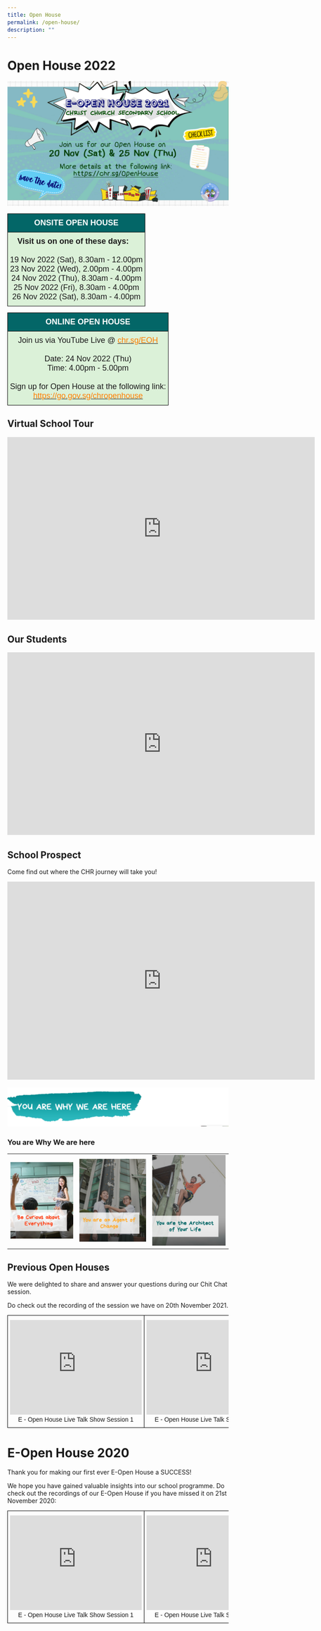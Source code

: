 ```yaml
---
title: Open House
permalink: /open-house/
description: ""
---
```

# Open House 2022
![](/images/Eopen%20House%20Banner.jpeg)

<style type="text/css">
.tg  {border-collapse:collapse;border-spacing:0;}
.tg td{border-color:black;border-style:solid;border-width:1px;font-family:Arial, sans-serif;font-size:14px;
  overflow:hidden;padding:10px 5px;word-break:normal;}
.tg th{border-color:black;border-style:solid;border-width:1px;font-family:Arial, sans-serif;font-size:14px;
  font-weight:normal;overflow:hidden;padding:10px 5px;word-break:normal;}
.tg .tg-uj1d{background-color:#036667;color:#FFF;font-weight:bold;text-align:center;vertical-align:top;font-size:18px}
.tg .tg-12lz{background-color:#DBF1D8;text-align:center;vertical-align:top;font-size:18px}
</style>


<table class="tg">
<tbody>
  <tr>
    <td class="tg-uj1d">ONSITE OPEN HOUSE</td>
  </tr>
  <tr>
		<td class="tg-12lz"> <strong>Visit us on one of these days: </strong>
&nbsp;&nbsp;<br> <br> 19 Nov 2022 (Sat), 8.30am - 12.00pm
<br>23 Nov 2022 (Wed), 2.00pm - 4.00pm
<br>24 Nov 2022 (Thu), 8.30am - 4.00pm
<br>25 Nov 2022 (Fri), 8.30am - 4.00pm
<br>26 Nov 2022 (Sat), 8.30am - 4.00pm 
</td>
  </tr>
</tbody>
</table>

<p>

<table class="tg">
<tbody>
  <tr>
    <td class="tg-uj1d">ONLINE OPEN HOUSE</td>
  </tr>
  <tr>
    <td class="tg-12lz">Join us via YouTube Live @ <a href="http://chr.sg/EOH" target="_blank" rel="noopener noreferrer"><span style="text-decoration:none;color:#FF7E00">chr.sg/EOH</span></a><br><br>Date: 24 Nov 2022 (Thu)<br>Time: 4.00pm - 5.00pm
	<br><br>	Sign up for Open House at the following link:<br> 
<a href="https://go.gov.sg/chropenhouse" target="_blank" rel="noopener noreferrer"><span style="text-decoration:none;color:#FF7E00">https://go.gov.sg/chropenhouse</span></a>
	</td>
  </tr>
</tbody>
</table>

## Virtual School Tour
<iframe width="700" height="415" src="https://www.youtube.com/embed/JkOZx0OqvO8" title="YouTube video player" frameborder="0" allow="accelerometer; autoplay; clipboard-write; encrypted-media; gyroscope; picture-in-picture" allowfullscreen=""></iframe>


## Our Students

<iframe width="700" height="415" src="https://www.youtube.com/embed/i5EkHJ6a5Y0" title="YouTube video player" frameborder="0" allow="accelerometer; autoplay; clipboard-write; encrypted-media; gyroscope; picture-in-picture" allowfullscreen=""></iframe>


##  School Prospect
Come find out where the CHR journey will take you! 

<iframe src="https://docs.google.com/presentation/d/e/2PACX-1vRv39cDC5Litkdpytp7RA73rkTpa5TUDcRK9ZeNveLb0eQ8N0O3xPQtkMirUPnYFz6JVNYVOzhqGoY6/embed?start=false&amp;loop=false&amp;delayms=3000" frameborder="0" width="700" height="450" allowfullscreen="true"></iframe>


![](/images/yawwah.png)
### You are Why We are here

<table><tbody><tr><td>		
			<a target="_self" href="/e-open-house/be-curious-about-everything"> 
          <img style="width:200" src="/images/bcae.png">
	</a>
			</td><td>
			<a target="_self" href="/e-open-house/pay-it-forward-make-a-difference"> 
          <img style="width:200" src="/images/pif.png">
	</a>
			</td><td>
			<a target="_self" href="/e-open-house/become-the-best-version-of-yourself"> 
          <img style="width:200" src="/images/btbvoy.png">
	</a>
			</td>
</tr></tbody></table>

		 
## Previous Open Houses

We were delighted to share and answer your questions during our Chit Chat session.

Do check out the recording of the session we have on 20th November 2021.

<style type="text/css">
.tg  {border-collapse:collapse;border-spacing:0;}
.tg td{border-color:black;border-style:solid;border-width:1px;font-family:Arial, sans-serif;font-size:14px;
  overflow:hidden;padding:10px 5px;word-break:normal;}
.tg th{border-color:black;border-style:solid;border-width:1px;font-family:Arial, sans-serif;font-size:14px;
  font-weight:normal;overflow:hidden;padding:10px 5px;word-break:normal;}
.tg .tg-0lax{text-align:left;vertical-align:top}
</style>
<table class="tg">
<tbody>
  <tr>
    <td class="tg-0lax"><center><iframe width="300" height="215" src="https://www.youtube.com/embed/MqLoZevRe-g" title="YouTube video player" frameborder="0" allow="accelerometer; autoplay; clipboard-write; encrypted-media; gyroscope; picture-in-picture" allowfullscreen=""></iframe><br>E - Open House Live Talk Show Session 1</center></td>
    <td class="tg-0lax"><center><iframe width="300" height="215" src="https://www.youtube.com/embed/MqLoZevRe-g" title="YouTube video player" frameborder="0" allow="accelerometer; autoplay; clipboard-write; encrypted-media; gyroscope; picture-in-picture" allowfullscreen=""></iframe><br>E - Open House Live Talk Show Session 2</center></td>
  </tr>
</tbody>
</table>

# E-Open House 2020

Thank you for making our first ever E-Open House a SUCCESS!  
  
We hope you have gained valuable insights into our school programme. Do check out the recordings of our E-Open House if you have missed it on 21st November 2020:

<style type="text/css">
.tg  {border-collapse:collapse;border-spacing:0;}
.tg td{border-color:black;border-style:solid;border-width:1px;font-family:Arial, sans-serif;font-size:14px;
  overflow:hidden;padding:10px 5px;word-break:normal;}
.tg th{border-color:black;border-style:solid;border-width:1px;font-family:Arial, sans-serif;font-size:14px;
  font-weight:normal;overflow:hidden;padding:10px 5px;word-break:normal;}
.tg .tg-0lax{text-align:left;vertical-align:top}
</style>
<table class="tg">
<tbody>
  <tr>
    <td class="tg-0lax"><center><iframe allowfullscreen="" allow="accelerometer; autoplay; clipboard-write; encrypted-media; gyroscope; picture-in-picture" frameborder="0" title="YouTube video player" src="https://www.youtube.com/embed/lKYIK8QST4U" height="215" width="300"></iframe><br>E - Open House Live Talk Show Session 1</center></td>
    <td class="tg-0lax"><center><iframe allowfullscreen="" allow="accelerometer; autoplay; clipboard-write; encrypted-media; gyroscope; picture-in-picture" frameborder="0" title="YouTube video player" src="https://www.youtube.com/embed/gNrkr264FRY" height="215" width="300"></iframe><br>E - Open House Live Talk Show Session 2</center></td>
  </tr>
</tbody>
</table></p>